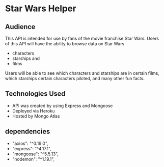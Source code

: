 Star Wars Helper
================

## Audience

This API is intended for use by fans of the movie franchise Star Wars. Users of this API will have the ability to browse data on Star Wars
* characters
* starships
and
* films

Users will be able to see which characters and starships are in certain films, which starships certain characters piloted, and many other fun facts.

## Technologies Used

* API was created by using Express and Mongoose
* Deployed via Heroku
* Hosted by Mongo Atlas

## dependencies

* "axios": "^0.19.0",
* "express": "^4.17.1",
* "mongoose": "^5.5.13",
* "nodemon": "^1.19.1",
